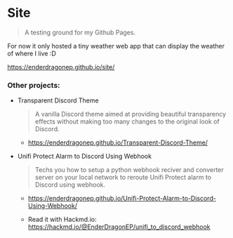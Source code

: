 # Site
> A testing ground for my Github Pages.

For now it only hosted a tiny weather web app that can display the weather of where I live :D

https://enderdragonep.github.io/site/

### Other projects:
* Transparent Discord Theme
    > A vanilla Discord theme aimed at providing beautiful transparency effects without making too many changes to the original look of Discord.

    * https://enderdragonep.github.io/Transparent-Discord-Theme/
    
* Unifi Protect Alarm to Discord Using Webhook
    > Techs you how to setup a python webhook reciver and converter server on your local network to reroute Unifi Protect alarm to Discord using webhook.

    * https://enderdragonep.github.io/Unifi-Protect-Alarm-to-Discord-Using-Webhook/

    * Read it with Hackmd.io: https://hackmd.io/@EnderDragonEP/unifi_to_discord_webhook